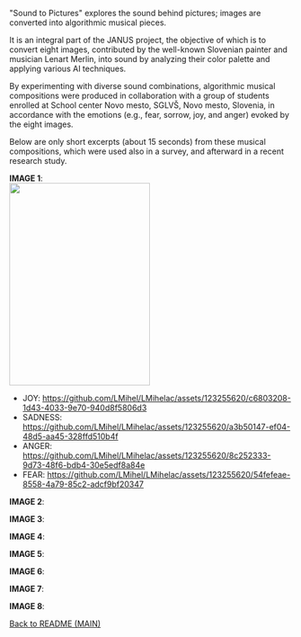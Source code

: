 "Sound to Pictures" explores the sound behind pictures; images are converted into algorithmic musical pieces.

It is an integral part of the JANUS project, the objective of which is to convert eight images, contributed by the well-known Slovenian painter and musician Lenart Merlin, into sound by analyzing their color palette and applying various AI techniques.

By experimenting with diverse sound combinations, algorithmic musical compositions were produced in collaboration with a group of students enrolled at School center Novo mesto, SGLVŠ, Novo mesto, Slovenia, in accordance with the emotions (e.g., fear, sorrow, joy, and anger) evoked by the eight images.

Below are only short excerpts (about 15 seconds) from these musical compositions, which were used also in a survey, and afterward in a recent research study.

**IMAGE 1**:  
 <img src="https://github.com/LMihel/LMihelac/assets/123255620/2aebb46a-8b19-4b55-ac91-466b2f947e2f" width="250" height="360">
- JOY: https://github.com/LMihel/LMihelac/assets/123255620/c6803208-1d43-4033-9e70-940d8f5806d3
- SADNESS: https://github.com/LMihel/LMihelac/assets/123255620/a3b50147-ef04-48d5-aa45-328ffd510b4f
- ANGER: https://github.com/LMihel/LMihelac/assets/123255620/8c252333-9d73-48f6-bdb4-30e5edf8a84e
- FEAR: https://github.com/LMihel/LMihelac/assets/123255620/54fefeae-8558-4a79-85c2-adcf9bf20347

**IMAGE 2**:  



**IMAGE 3**:  


**IMAGE 4**:  


**IMAGE 5**:  


**IMAGE 6**:  


**IMAGE 7**:  


**IMAGE 8**:  



[Back to README (MAIN)](https://github.com/LMihel/LMihelac)
